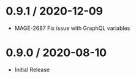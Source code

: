 
0.9.1 / 2020-12-09
==================

  * MAGE-2687 Fix issue with GraphQL variables

0.9.0 / 2020-08-10
==================

  * Initial Release
